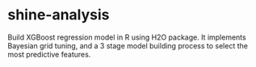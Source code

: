 # shine-analysis

Build XGBoost regression model in R using H2O package. It implements Bayesian grid tuning, and a 3 stage model building process to select the most
predictive features.

